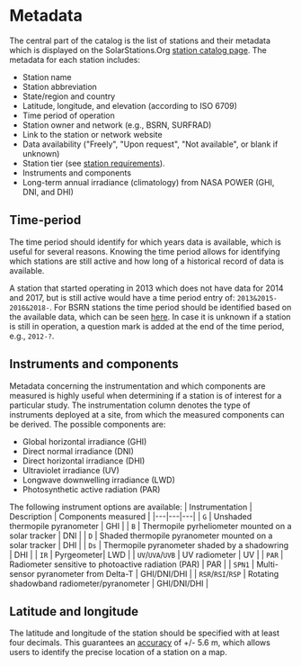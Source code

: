 # Metadata

The central part of the catalog is the list of stations and their metadata which is displayed on the SolarStations.Org [station catalog page](station_catalog). The metadata for each station includes:
* Station name
* Station abbreviation
* State/region and country
* Latitude, longitude, and elevation (according to ISO 6709)
* Time period of operation
* Station owner and network (e.g., BSRN, SURFRAD)
* Link to the station or network website
* Data availability ("Freely", "Upon request", "Not available", or blank if unknown)
* Station tier (see [station requirements](station_requirements)).
* Instruments and components
* Long-term annual irradiance (climatology) from NASA POWER (GHI, DNI, and DHI)

## Time-period
The time period should identify for which years data is available, which is useful for several reasons. Knowing the time period allows for identifying which stations are still active and how long of a historical record of data is available.

A station that started operating in 2013 which does not have data for 2014 and 2017, but is still active would have a time period entry of: `2013&2015-2016&2018-`. For BSRN stations the time period should be identified based on the available data, which can be seen [here](https://dataportals.pangaea.de/bsrn/). In case it is unknown if a station is still in operation, a question mark is added at the end of the time period, e.g., `2012-?`.

## Instruments and components
Metadata concerning the instrumentation and which components are measured is highly useful when determining if a station is of interest for a particular study. The instrumentation column denotes the type of instruments deployed at a site, from which the measured components can be derived. The possible components are:
* Global horizontal irradiance (GHI)
* Direct normal irradiance (DNI)
* Direct horizontal irradiance (DHI)
* Ultraviolet irradiance (UV)
* Longwave downwelling irradiance (LWD)
* Photosynthetic active radiation (PAR)

The following instrument options are available:
| Instrumentation | Description | Components measured |
|---|---|---|
| `G` | Unshaded thermopile pyranometer | GHI |
| `B` | Thermopile pyrheliometer mounted on a solar tracker | DNI |
| `D` | Shaded thermopile pyranometer mounted on a solar tracker | DHI |
| `Ds` | Thermopile pyranometer shaded by a shadowring | DHI |
| `IR` | Pyrgeometer| LWD |
| `UV`/`UVA`/`UVB` | UV radiometer | UV |
| `PAR` | Radiometer sensitive to photoactive radiation (PAR) | PAR |
| `SPN1` | Multi-sensor pyranometer from Delta-T | GHI/DNI/DHI |
| `RSR`/`RSI`/`RSP` | Rotating shadowband radiometer/pyranometer | GHI/DNI/DHI |

## Latitude and longitude
The latitude and longitude of the station should be specified with at least four decimals. This guarantees an [accuracy](http://wiki.gis.com/wiki/index.php/Decimal_degrees) of +/- 5.6 m, which allows users to identify the precise location of a station on a map.
